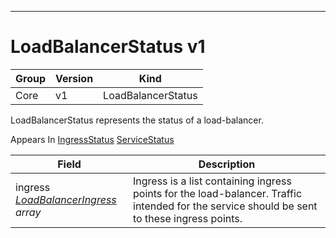 

-----------
# LoadBalancerStatus v1



Group        | Version     | Kind
------------ | ---------- | -----------
Core | v1 | LoadBalancerStatus







LoadBalancerStatus represents the status of a load-balancer.

<aside class="notice">
Appears In <a href="#ingressstatus-v1beta1">IngressStatus</a> <a href="#servicestatus-v1">ServiceStatus</a> </aside>

Field        | Description
------------ | -----------
ingress <br /> *[LoadBalancerIngress](#loadbalanceringress-v1) array*  | Ingress is a list containing ingress points for the load-balancer. Traffic intended for the service should be sent to these ingress points.






